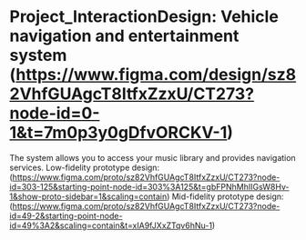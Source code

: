 # Project_InteractionDesign: Vehicle navigation and entertainment system (https://www.figma.com/design/sz82VhfGUAgcT8ItfxZzxU/CT273?node-id=0-1&t=7m0p3y0gDfvORCKV-1)
The system allows you to access your music library and provides navigation services.
Low-fidelity prototype design﻿:(https://www.figma.com/proto/sz82VhfGUAgcT8ItfxZzxU/CT273?node-id=303-125&starting-point-node-id=303%3A125&t=gbFPNhMhIIGsW8Hv-1&show-proto-sidebar=1&scaling=contain)
Mid-fidelity prototype design:(https://www.figma.com/proto/sz82VhfGUAgcT8ItfxZzxU/CT273?node-id=49-2&starting-point-node-id=49%3A2&scaling=contain&t=xIA9fJXxZTqv6hNu-1)
